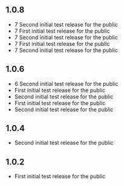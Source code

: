 ## 1.0.8
* 7 Second initial test release for the public
* 7 First initial test release for the public
* 7 Second initial test release for the public
* 7 First initial test release for the public
* 7 Second initial test release for the public

## 1.0.6
* 6 Second initial test release for the public
* First initial test release for the public
* Second initial test release for the public
* First initial test release for the public
* Second initial test release for the public

## 1.0.4
* Second initial test release for the public

## 1.0.2
* First initial test release for the public
